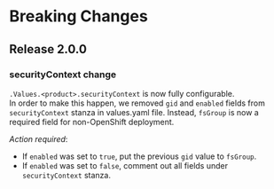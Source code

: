 # Breaking Changes

## Release 2.0.0
### securityContext change
`.Values.<product>.securityContext` is now fully configurable.    
In order to make this happen, we removed `gid` and `enabled` fields from `securityContext` stanza in values.yaml file. 
Instead, `fsGroup` is now a required field for non-OpenShift deployment. 

*Action required*:

- If `enabled` was set to `true`, put the previous `gid` value to `fsGroup`.
- If `enabled` was set to `false`, comment out all fields under `securityContext` stanza. 




